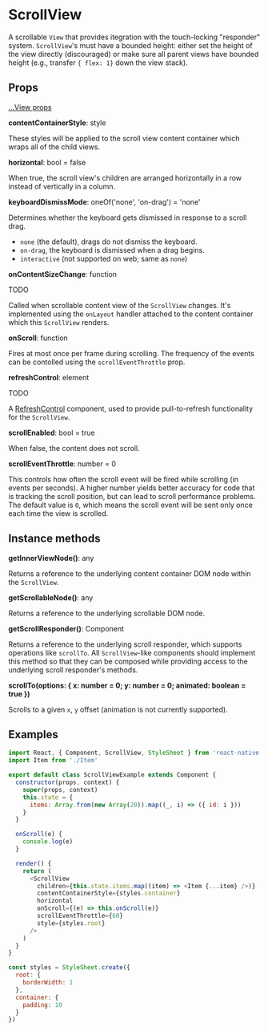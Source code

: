 # ScrollView

A scrollable `View` that provides itegration with the touch-locking "responder"
system. `ScrollView`'s must have a bounded height: either set the height of the
view directly (discouraged) or make sure all parent views have bounded height
(e.g., transfer `{ flex: 1}` down the view stack).

## Props

[...View props](./View.md)

**contentContainerStyle**: style

These styles will be applied to the scroll view content container which wraps
all of the child views.

**horizontal**: bool = false

When true, the scroll view's children are arranged horizontally in a row
instead of vertically in a column.

**keyboardDismissMode**: oneOf('none', 'on-drag') = 'none'

Determines whether the keyboard gets dismissed in response to a scroll drag.

* `none` (the default), drags do not dismiss the keyboard.
* `on-drag`, the keyboard is dismissed when a drag begins.
* `interactive` (not supported on web; same as `none`)

**onContentSizeChange**: function

TODO

Called when scrollable content view of the `ScrollView` changes. It's
implemented using the `onLayout` handler attached to the content container
which this `ScrollView` renders.

**onScroll**: function

Fires at most once per frame during scrolling. The frequency of the events can
be contolled using the `scrollEventThrottle` prop.

**refreshControl**: element

TODO

A [RefreshControl](../RefreshControl) component, used to provide
pull-to-refresh functionality for the `ScrollView`.

**scrollEnabled**: bool = true

When false, the content does not scroll.

**scrollEventThrottle**: number = 0

This controls how often the scroll event will be fired while scrolling (in
events per seconds). A higher number yields better accuracy for code that is
tracking the scroll position, but can lead to scroll performance problems. The
default value is `0`, which means the scroll event will be sent only once each
time the view is scrolled.

## Instance methods

**getInnerViewNode()**: any

Returns a reference to the underlying content container DOM node within the `ScrollView`.

**getScrollableNode()**: any

Returns a reference to the underlying scrollable DOM node.

**getScrollResponder()**: Component

Returns a reference to the underlying scroll responder, which supports
operations like `scrollTo`. All `ScrollView`-like components should implement
this method so that they can be composed while providing access to the
underlying scroll responder's methods.

**scrollTo(options: { x: number = 0; y: number = 0; animated: boolean = true })**

Scrolls to a given `x`, `y` offset (animation is not currently supported).

## Examples

```js
import React, { Component, ScrollView, StyleSheet } from 'react-native'
import Item from './Item'

export default class ScrollViewExample extends Component {
  constructor(props, context) {
    super(props, context)
    this.state = {
      items: Array.from(new Array(20)).map((_, i) => ({ id: i }))
    }
  }

  onScroll(e) {
    console.log(e)
  }

  render() {
    return (
      <ScrollView
        children={this.state.items.map((item) => <Item {...item} />)}
        contentContainerStyle={styles.container}
        horizontal
        onScroll={(e) => this.onScroll(e)}
        scrollEventThrottle={60}
        style={styles.root}
      />
    )
  }
}

const styles = StyleSheet.create({
  root: {
    borderWidth: 1
  },
  container: {
    padding: 10
  }
})
```
